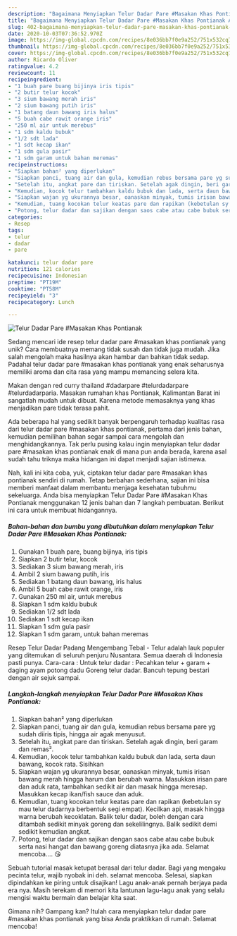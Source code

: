 ```yaml
---
description: "Bagaimana Menyiapkan Telur Dadar Pare #Masakan Khas Pontianak Anti Gagal"
title: "Bagaimana Menyiapkan Telur Dadar Pare #Masakan Khas Pontianak Anti Gagal"
slug: 402-bagaimana-menyiapkan-telur-dadar-pare-masakan-khas-pontianak-anti-gagal
date: 2020-10-03T07:36:52.970Z
image: https://img-global.cpcdn.com/recipes/8e036bb7f0e9a252/751x532cq70/telur-dadar-pare-masakan-khas-pontianak-foto-resep-utama.jpg
thumbnail: https://img-global.cpcdn.com/recipes/8e036bb7f0e9a252/751x532cq70/telur-dadar-pare-masakan-khas-pontianak-foto-resep-utama.jpg
cover: https://img-global.cpcdn.com/recipes/8e036bb7f0e9a252/751x532cq70/telur-dadar-pare-masakan-khas-pontianak-foto-resep-utama.jpg
author: Ricardo Oliver
ratingvalue: 4.2
reviewcount: 11
recipeingredient:
- "1 buah pare buang bijinya iris tipis"
- "2 butir telur kocok"
- "3 sium bawang merah iris"
- "2 sium bawang putih iris"
- "1 batang daun bawang iris halus"
- "5 buah cabe rawit orange iris"
- "250 ml air untuk merebus"
- "1 sdm kaldu bubuk"
- "1/2 sdt lada"
- "1 sdt kecap ikan"
- "1 sdm gula pasir"
- "1 sdm garam untuk bahan meremas"
recipeinstructions:
- "Siapkan bahan² yang diperlukan"
- "Siapkan panci, tuang air dan gula, kemudian rebus bersama pare yg sudah diiris tipis, hingga air agak menyusut."
- "Setelah itu, angkat pare dan tiriskan. Setelah agak dingin, beri garam dan remas²."
- "Kemudian, kocok telur tambahkan kaldu bubuk dan lada, serta daun bawang, kocok rata. Sisihkan"
- "Siapkan wajan yg ukurannya besar, oanaskan minyak, tumis irisan bawang merah hingga harum dan berubah warna. Masukkan irisan pare dan aduk rata, tambahkan sedikit air dan masak hingga meresap. Masukkan kecap ikan/fish sauce dan aduk."
- "Kemudian, tuang kocokan telur keatas pare dan rapikan (kebetulan sy mau telur dadarnya berbentuk segi empat). Kecilkan api, masak hingga warna berubah kecoklatan. Balik telur dadar, boleh dengan cara ditambah sedikit minyak goreng dan sekelilingnya. Balik sedikit demi sedikit kemudian angkat."
- "Potong, telur dadar dan sajikan dengan saos cabe atau cabe bubuk serta nasi hangat dan bawang goreng diatasnya jika ada. Selamat mencoba.... 😘"
categories:
- Resep
tags:
- telur
- dadar
- pare

katakunci: telur dadar pare 
nutrition: 121 calories
recipecuisine: Indonesian
preptime: "PT19M"
cooktime: "PT58M"
recipeyield: "3"
recipecategory: Lunch

---
```



![Telur Dadar Pare #Masakan Khas Pontianak](https://img-global.cpcdn.com/recipes/8e036bb7f0e9a252/751x532cq70/telur-dadar-pare-masakan-khas-pontianak-foto-resep-utama.jpg)

Sedang mencari ide resep telur dadar pare #masakan khas pontianak yang unik? Cara membuatnya memang tidak susah dan tidak juga mudah. Jika salah mengolah maka hasilnya akan hambar dan bahkan tidak sedap. Padahal telur dadar pare #masakan khas pontianak yang enak seharusnya memiliki aroma dan cita rasa yang mampu memancing selera kita.

Makan dengan red curry thailand #dadarpare #telurdadarpare #telurdadarparia. Masakan rumahan khas Pontianak, Kalimantan Barat ini sangatlah mudah untuk dibuat. Karena metode memasaknya yang khas menjadikan pare tidak terasa pahit.

Ada beberapa hal yang sedikit banyak berpengaruh terhadap kualitas rasa dari telur dadar pare #masakan khas pontianak, pertama dari jenis bahan, kemudian pemilihan bahan segar sampai cara mengolah dan menghidangkannya. Tak perlu pusing kalau ingin menyiapkan telur dadar pare #masakan khas pontianak enak di mana pun anda berada, karena asal sudah tahu triknya maka hidangan ini dapat menjadi sajian istimewa.


Nah, kali ini kita coba, yuk, ciptakan telur dadar pare #masakan khas pontianak sendiri di rumah. Tetap berbahan sederhana, sajian ini bisa memberi manfaat dalam membantu menjaga kesehatan tubuhmu sekeluarga. Anda bisa menyiapkan Telur Dadar Pare #Masakan Khas Pontianak menggunakan 12 jenis bahan dan 7 langkah pembuatan. Berikut ini cara untuk membuat hidangannya.

<!--inarticleads1-->

##### Bahan-bahan dan bumbu yang dibutuhkan dalam menyiapkan Telur Dadar Pare #Masakan Khas Pontianak:

1. Gunakan 1 buah pare, buang bijinya, iris tipis
1. Siapkan 2 butir telur, kocok
1. Sediakan 3 sium bawang merah, iris
1. Ambil 2 sium bawang putih, iris
1. Sediakan 1 batang daun bawang, iris halus
1. Ambil 5 buah cabe rawit orange, iris
1. Gunakan 250 ml air, untuk merebus
1. Siapkan 1 sdm kaldu bubuk
1. Sediakan 1/2 sdt lada
1. Sediakan 1 sdt kecap ikan
1. Siapkan 1 sdm gula pasir
1. Siapkan 1 sdm garam, untuk bahan meremas


Resep Telur Dadar Padang Mengembang Tebal - Telur adalah lauk populer yang ditemukan di seluruh penjuru Nusantara. Semua daerah di Indonesia pasti punya. Cara-cara : Untuk telur dadar : Pecahkan telur + garam + daging ayam potong dadu Goreng telur dadar. Bancuh tepung bestari dengan air sejuk sampai. 

<!--inarticleads2-->

##### Langkah-langkah menyiapkan Telur Dadar Pare #Masakan Khas Pontianak:

1. Siapkan bahan² yang diperlukan
1. Siapkan panci, tuang air dan gula, kemudian rebus bersama pare yg sudah diiris tipis, hingga air agak menyusut.
1. Setelah itu, angkat pare dan tiriskan. Setelah agak dingin, beri garam dan remas².
1. Kemudian, kocok telur tambahkan kaldu bubuk dan lada, serta daun bawang, kocok rata. Sisihkan
1. Siapkan wajan yg ukurannya besar, oanaskan minyak, tumis irisan bawang merah hingga harum dan berubah warna. Masukkan irisan pare dan aduk rata, tambahkan sedikit air dan masak hingga meresap. Masukkan kecap ikan/fish sauce dan aduk.
1. Kemudian, tuang kocokan telur keatas pare dan rapikan (kebetulan sy mau telur dadarnya berbentuk segi empat). Kecilkan api, masak hingga warna berubah kecoklatan. Balik telur dadar, boleh dengan cara ditambah sedikit minyak goreng dan sekelilingnya. Balik sedikit demi sedikit kemudian angkat.
1. Potong, telur dadar dan sajikan dengan saos cabe atau cabe bubuk serta nasi hangat dan bawang goreng diatasnya jika ada. Selamat mencoba.... 😘


Sebuah tutorial masak ketupat berasal dari telur dadar. Bagi yang mengaku pecinta telur, wajib nyobak ini deh. selamat mencoba. Selesai, siapkan dipindahkan ke piring untuk disajikan! Lagu anak-anak pernah berjaya pada era nya. Masih terekam di memori kita lantunan lagu-lagu anak yang selalu mengisi waktu bermain dan belajar kita saat. 

Gimana nih? Gampang kan? Itulah cara menyiapkan telur dadar pare #masakan khas pontianak yang bisa Anda praktikkan di rumah. Selamat mencoba!

